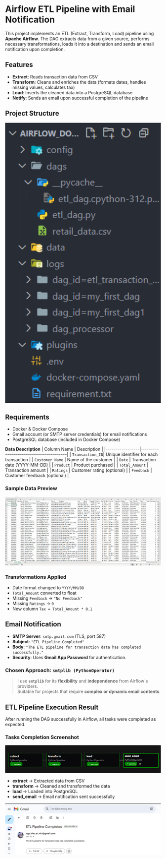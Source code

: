 # Airflow ETL Pipeline with Email Notification

This project implements an ETL (Extract, Transform, Load) pipeline using **Apache Airflow**. The DAG extracts data from a given source, performs necessary transformations, loads it into a destination and sends an email notification upon completion.

## Features

- **Extract**: Reads transaction data from CSV
- **Transform**: Cleans and enriches the data (formats dates, handles missing values, calculates tax)
- **Load**: Inserts the cleaned data into a PostgreSQL database
- **Notify**: Sends an email upon successful completion of the pipeline

## Project Structure

<p align="center">
  <img src="https://github.com/HieuCorn364/Airflow-ETL/blob/main/images/Structure%20Project.png" width="600"/>
</p>

## Requirements

- Docker & Docker Compose
- Gmail account (or SMTP server credentials) for email notifications
- PostgreSQL database (included in Docker Compose)

**Data Description**
| Column Name     | Description                            |
|-----------------|----------------------------------------|
| `Transaction_ID`| Unique identifier for each transaction |
| `Customer_Name` | Name of the customer                   |
| `Date`          | Transaction date (YYYY-MM-DD)         |
| `Product`       | Product purchased                      |
| `Total_Amount`  | Transaction amount                     |
| `Ratings`       | Customer rating (optional)            |
| `Feedback`      | Customer feedback (optional)          |

### **Sample Data Preview**

![Data Sample](https://github.com/HieuCorn364/Airflow-ETL/blob/main/images/Data%20Sample.png)

###  **Transformations Applied**
-  Date format changed to `YYYY/MM/DD`
-  `Total_Amount` converted to float
-  Missing `Feedback` → `"No Feedback"`
-  Missing `Ratings` → `0`
-  New column `Tax = Total_Amount * 0.1`
  
##  Email Notification

- **SMTP Server**: `smtp.gmail.com` (TLS, port 587)
- **Subject**: `"ETL Pipeline Completed"`
- **Body**: `"The ETL pipeline for transaction data has completed successfully."`
- **Security**: Uses **Gmail App Password** for authentication.

###  **Chosen Approach: `smtplib (PythonOperator)`**

>  I use **`smtplib`** for its **flexibility** and **independence** from Airflow's providers.  
>  Suitable for projects that require **complex or dynamic email contents**.

## ETL Pipeline Execution Result

After running the DAG successfully in Airflow, all tasks were completed as expected.

### **Tasks Completion Screenshot**

![Tasks Completed](https://github.com/HieuCorn364/Airflow-ETL/blob/main/images/Tasks%20completed.png)

-  **extract** → Extracted data from CSV
-  **transform** → Cleaned and transformed the data
-  **load** → Loaded into PostgreSQL
-  **send_email** → Email notification sent successfully

![Email Received](https://github.com/HieuCorn364/Airflow-ETL/blob/main/images/Mail.png)

